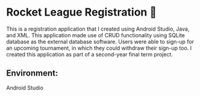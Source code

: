 <h1>Rocket League Registration 🚗</h1>

<p>This is a registration application that I created using Android Studio, Java, and XML. This application made use of CRUD functionality using SQLite database as the external database software. Users were able to sign-up for an upcoming tournament, in which they could withdraw their sign-up too. I created this application as part of a second-year final term project.</p>

<h2>Environment:</h2>

Android Studio
